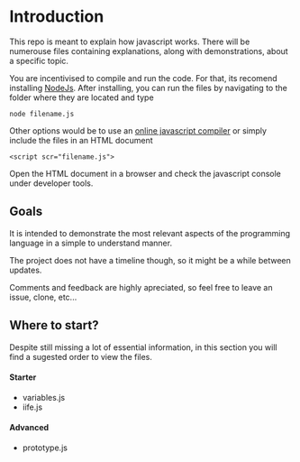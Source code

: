 # Introduction

This repo is meant to explain how javascript works. There will be numerouse files containing explanations, along with demonstrations, about a specific topic.

You are incentivised to compile and run the code. For that, its recomend installing [NodeJs](https://www.nodejs.org). After installing, you can run the files by navigating to the folder where they are located and type

    node filename.js

Other options would be to use an [online javascript compiler](https://repl.it/repls/LuckyCanineKestrel) or simply include the files in an HTML document

    <script scr="filename.js">

Open the HTML document in a browser and check the javascript console under developer tools.

## Goals

It is intended to demonstrate the most relevant aspects of the programming language in a simple to understand manner.

The project does not have a timeline though, so it might be a while between updates.

Comments and feedback are highly apreciated, so feel free to leave an issue, clone, etc...

## Where to start?

Despite still missing a lot of essential information, in this section you will find a sugested order to view the files.

#### Starter

* variables.js
* iife.js

#### Advanced

* prototype.js